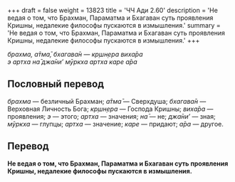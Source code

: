 +++
draft = false
weight = 13823
title = 'ЧЧ Ади 2.60'
description = 'Не ведая о том, что Брахман, Параматма и Бхагаван суть проявления Кришны, недалекие философы пускаются в измышления.'
summary = 'Не ведая о том, что Брахман, Параматма и Бхагаван суть проявления Кришны, недалекие философы пускаются в измышления.'
+++

_брахма, а̄тма̄, бхагава̄н — кр̣шн̣ера виха̄ра  
э артха на̄ джа̄ни’ мӯркха артха каре а̄ра_

## Пословный перевод

_брахма_ — безличный Брахман; _а̄тма̄_ — Сверхдуша; _бхагава̄н_ — Верховная Личность Бога; _кр̣шн̣ера_ — Господа Кришны; _виха̄ра_ — проявления; _э_ — этого; _артха_ — значения; _на̄_ — не; _джа̄ни’_ — зная; _мӯркха_ — глупцы; _артха_ — значение; _каре_ — придают; _а̄ра_ — другое.

## Перевод

**Не ведая о том, что Брахман, Параматма и Бхагаван суть проявления Кришны, недалекие философы пускаются в измышления.**
